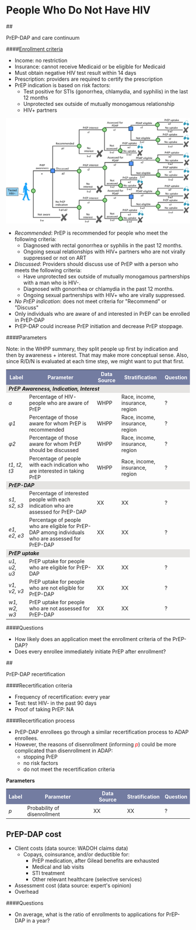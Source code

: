 # People Who Do Not Have HIV

##<div id="PDAPandContinuum">PrEP-DAP and care continuum</div>

####[Enrollment criteria](https://www.doh.wa.gov/Portals/1/Documents/Pubs/150-082-PayingForPrEPDecisionTree.pdf)
+ Income: no restriction
+ Insurance: cannot receive Medicaid or be eligible for Medicaid
+ Must obtain negative HIV test result within 14 days
+ Prescription: providers are required to certify the prescription
+ PrEP indication is based on risk factors:
    * Test positive for STIs (gonorrhea, chlamydia, and syphilis) in the last 12 months
    * Unprotected sex outside of mutually monogamous relationship
    * HIV+ partners

![PrEPcontinuum](figures/PrEPcontinuum.png)

* *Recommended*: PrEP is recommended for people who meet the following criteria:
    - Diagnosed with rectal gonorrhea or syphilis in the past 12 months.
    - Ongoing sexual relationships with HIV+ partners who are not virally suppressed or not on ART
* *Discussed*: Providers should discuss use of PrEP with a person who meets the following criteria:
    - Have unprotected sex outside of mutually monogamous partnerships with a man who is HIV-.
    - Diagnosed with gonorrhea or chlamydia in the past 12 months.
    - Ongoing sexual partnerships with HIV+ who are virally suppressed.
* *No PrEP indication*: does not meet criteria for "Recommend" or "Discuss"
* Only individuals who are aware of and interested in PrEP can be enrolled in PrEP-DAP
* PrEP-DAP could increase PrEP initiation and decrease PrEP stoppage. 

####Parameters

Note: in the WHPP summary, they split people up first by indication and then by awareness + interest.
That may make more conceptual sense. Also, since R/D/N is evaluated at each time step, we
might want to put that first.

<table>
<tr>
    <th bgcolor="#737CA1"><font COLOR="#FFFFFF"><strong>Label</strong></font></th>
    <th bgcolor="#737CA1"><font COLOR="#FFFFFF"><strong>Parameter</strong></font></th>
    <th bgcolor="#737CA1"><font COLOR="#FFFFFF"><strong>Data Source</strong></font></th>
    <th bgcolor="#737CA1"><font COLOR="#FFFFFF"><strong>Stratification</strong></font></th>
    <th bgcolor="#737CA1"><font COLOR="#FFFFFF"><strong>Question</strong></font></th>
</tr>

<tr><td colspan=5 bgcolor="#E5E4E2"><i><b>PrEP Awareness, Indication, Interest</i></b></td></tr>

<tr>
    <td><i>a</i></td>
    <td> Percentage of HIV- people who are aware of PrEP </td>
    <td> WHPP </td>
    <td> Race, income, insurance, region </td>
    <td> ? </td>
</tr>

<tr>
    <td><i>&phi;1</i></td>
    <td> Percentage of those aware for whom PrEP is recommended </td>
    <td> WHPP </td>
    <td> Race, income, insurance, region </td>
    <td> ? </td>
</tr>

<tr>
    <td><i>&phi;2</i></td>
    <td> Percentage of those aware for whom PrEP should be discussed </td>
    <td> WHPP </td>
    <td> Race, income, insurance, region </td>
    <td> ? </td>
</tr>

<tr>
    <td><i>t1, t2, t3</i></td>
    <td> Percentage of people with each indication who are interested in taking PrEP </td>
    <td> WHPP </td>
    <td> Race, income, insurance, region </td>
    <td> ? </td>
</tr>

<tr><td colspan=5 bgcolor="#E5E4E2"><i><b>PrEP-DAP</i></b></td></tr>

<tr>
    <td><i>s1, s2, s3</i></td>
    <td> Percentage of interested people with each indication who are assessed for PrEP-DAP </td>
    <td> XX </td>
    <td> XX </td>
    <td> ? </td>
</tr>

<tr>
    <td><i>e1, e2, e3</i></td>
    <td> Percentage of people who are eligible for PrEP-DAP among individuals who are assessed for PrEP-DAP</td>
    <td> XX </td>
    <td> XX </td>
    <td> ? </td>
</tr>

<tr><td colspan=5 bgcolor="#E5E4E2"><i><b>PrEP uptake</i></b></td></tr>

<tr>
    <td><i>u1, u2, u3</i></td>
    <td> PrEP uptake for people who are eligible for PrEP-DAP </td>
    <td> XX </td>
    <td> XX </td>
    <td> ? </td>
</tr>

<tr>
    <td><i>v1, v2, v3</i></td>
    <td> PrEP uptake for people who are not eligible for PrEP-DAP </td>
    <td> XX </td>
    <td> XX </td>
    <td> ? </td>
</tr>

<tr>
    <td><i>w1, w2, w3</i></td>
    <td> PrEP uptake for people who are not assessed for PrEP-DAP </td>
    <td> XX </td>
    <td> XX </td>
    <td> ? </td>
</tr>

</table>

####Questions

* How likely does an application meet the enrollment criteria of the PrEP-DAP? 
* Does every enrollee immediately initiate PrEP after enrollment?

##<div id="PDAPrecertify">PrEP-DAP recertification</div>

####Recertification criteria 
+ Frequency of recertification: every year
+ Test: test HIV- in the past 90 days
+ Proof of taking PrEP: NA

####Recertification process
+ PrEP-DAP enrollees go through a similar recertification process to ADAP enrollees. 
+ However, the reasons of disenrollment (informing <font color='red'><i>p</i></font>) could be more complicated than disenrollment in ADAP: 
    * stopping PrEP
    * no risk factors 
    * do not meet the recertification criteria

**Parameters**
<table>
<tr>
    <th bgcolor="#737CA1"><font COLOR="#FFFFFF"><strong>Label</strong></font></th>
    <th bgcolor="#737CA1"><font COLOR="#FFFFFF"><strong>Parameter</strong></font></th>
    <th bgcolor="#737CA1"><font COLOR="#FFFFFF"><strong>Data Source</strong></font></th>
    <th bgcolor="#737CA1"><font COLOR="#FFFFFF"><strong>Stratification</strong></font></th>
    <th bgcolor="#737CA1"><font COLOR="#FFFFFF"><strong>Question</strong></font></th>
</tr>

<tr>
    <td><i>p</i></td>
    <td> Probability of disenrollment </td>
    <td> XX </td>
    <td> XX </td>
    <td> ? </td>
</tr>
</table>


## <div id="PDAPcost">PrEP-DAP cost</div>
* Client costs (data source: WADOH claims data)
    - Copays, coinsurance, and/or deductible for:
      - PrEP medication, after Gilead benefits are exhausted
      - Medical and lab visits
      - STI treatment
      - Other relevant healthcare (selective services)
* Assessment cost (data source: expert's opinion)
* Overhead

####Questions

* On average, what is the ratio of enrollments to applications for PrEP-DAP in a year?
